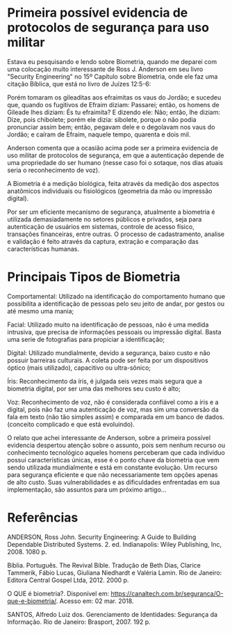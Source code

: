 # Primeira possível evidencia de protocolos de segurança para uso militar

Estava eu pesquisando e lendo sobre Biometria, quando me deparei com uma colocação muito interessante de Ross J. Anderson em seu livro "Security Engineering" no 15º Capítulo sobre Biometria, onde ele faz uma citação Bíblica, que está no livro de Juízes 12:5-6:

Porém tomaram os gileaditas aos efraimitas os vaus do Jordão; e sucedeu que, quando os fugitivos de Efraim diziam: Passarei; então, os homens de Gileade lhes diziam: És tu efraimita? E dizendo ele: Não; então, lhe diziam: Dize, pois chibolete; porém ele dizia: sibolete, porque o não podia pronunciar assim bem; então, pegavam dele e o degolavam nos vaus do Jordão; e caíram de Efraim, naquele tempo, quarenta e dois mil.

Anderson comenta que a ocasião acima pode ser a primeira evidencia de uso militar de protocolos de segurança, em que a autenticação depende de uma propriedade do ser humano (nesse caso foi o sotaque, nos dias atuais seria o reconhecimento de voz).

A Biometria é a medição biológica, feita através da medição dos aspectos anatômicos individuais ou fisiológicos (geometria da mão ou impressão digital).

Por ser um eficiente mecanismo de segurança, atualmente a biometria é utilizada demasiadamente no setores públicos e privados, seja para autenticação de usuários em sistemas, controle de acesso físico, transações financeiras, entre outras. O processo de cadastramento, analise e validação é feito através da captura, extração e comparação das características humanas.

# Principais Tipos de Biometria

Comportamental: Utilizado na identificação do comportamento humano que possibilita a identificação de pessoas pelo seu jeito de andar, por gestos ou até mesmo uma mania;

Facial: Utilizado muito na identificação de pessoas, não é uma medida intrusiva, que precisa de informações pessoais ou impressão digital. Basta uma serie de fotografias para propiciar a identificação;

Digital: Utilizado mundialmente, devido a segurança, baixo custo e não possuir barreiras culturais. A coleta pode ser feita por um dispositivos óptico (mais utilizado), capacitivo ou ultra-sônico;

Íris: Reconhecimento da íris, é julgada seis vezes mais segura que a biometria digital, por ser uma das melhores seu custo é alto;

Voz: Reconhecimento de voz, não é considerada confiável como a íris e a digital, pois não faz uma autenticação de voz, mas sim uma conversão da fala em texto (não tão simples assim) e comparada em um banco de dados. (conceito complicado e que está evoluindo).

O relato que achei interessante de Anderson, sobre a primeira possível evidencia despertou atenção sobre o assunto, pois sem nenhum recurso ou conhecimento tecnológico aqueles homens perceberam que cada individuo possui características únicas, esse é o ponto chave da biometria que vem sendo utilizada mundialmente e está em constante evolução. Um recurso para segurança eficiente e que não necessariamente tem opções apenas de alto custo. Suas vulnerabilidades e as dificuldades enfrentadas em sua implementação, são assuntos para um próximo artigo...

# Referências

ANDERSON, Ross John. Security Engineering: A Guide to Building Dependable Distributed Systems. 2. ed. Indianapolis: Wiley Publishing, Inc, 2008. 1080 p.

Bíblia. Português. The Revival Bible. Tradução de Beth Dias, Clarice Tammerik, Fábio Lucas, Giuliana Niedhardt e Valéria Lamin. Rio de Janeiro: Editora Central Gospel Ltda, 2012. 2000 p.

O QUE é biometria?. Disponível em: <https://canaltech.com.br/seguranca/O-que-e-biometria/>. Acesso em: 02 mar. 2018.

SANTOS, Alfredo Luiz dos. Gerenciamento de Identidades: Segurança da Informação. Rio de Janeiro: Brasport, 2007. 192 p.
